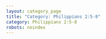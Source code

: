 ```yaml
---
layout: category_page
title: "Category: Philippians 2:5-8"
category: Philippians 2:5-8
robots: noindex
---
```

